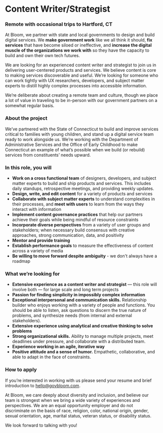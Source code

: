# Content Writer/Strategist
### Remote with occasional trips to Hartford, CT

At Bloom, we partner with state and local governments to design and build digital services. We **make government work** like we all think it should, **fix services**  that have become siloed or ineffective, and **increase the digital muscle of the organizations we work with** so they have the capacity to build and own their own tech futures.   

We are looking for an experienced content writer and strategist to join us in delivering user-centered products and services. We believe content is core to making services discoverable and useful. We’re looking for someone who can work tightly with UX researchers, developers, and subject matter experts to distill highly complex processes into accessible information.

We’re deliberate about creating a remote team and culture, though we place a lot of value in traveling to be in-person with our government partners on a somewhat regular basis. 

### About the project
We’ve partnered with the State of Connecticut to build and improve services critical to families with young children, and stand up a digital service team ready to work alongside us. We’re working with the Department of Administrative Services and the Office of Early Childhood to make Connecticut an example of what’s possible when we build (or rebuild) services from constituents’ needs upward. 

### In this role, you will 
- **Work on a cross functional team** of designers, developers, and subject matter experts to build and ship products and services. This includes daily standups, retrospective meetings, and providing weekly updates.
- **Design, write, and edit content** for a variety of products and services
- **Collaborate with subject matter experts** to understand complexities in their processes, and **meet with users** to learn from the ways they interact with information
- **Implement content governance practices** that help our partners achieve their goals while being mindful of resource constraints
- **Incorporate diverse perspectives** from a variety of user groups and stakeholders; when necessary build consensus with creative approaches, strong communication, data, and positivity 
- **Mentor and provide training**
- **Establish performance goals** to measure the effectiveness of content across a variety of media
- **Be willing to move forward despite ambiguity** - we don't always have a roadmap

### What we’re looking for
- **Extensive experience as a content writer and strategist** — this role will involve both — for large scale and long term projects
- **Passion for finding simplicity in impossibly complex information**
- **Exceptional interpersonal and communication skills.** Relationship builder who enjoys working with a variety of people and functions. You should be able to listen, ask questions to discern the true nature of problems, and synthesize needs (from internal and external stakeholders).
- **Extensive experience using analytical and creative thinking to solve problems**
- **Strong organizational skills.** Ability to manage multiple projects, meet deadlines under pressure, and collaborate with a distributed team.
- **Experience working in an agile, iterative way**
- **Positive attitude and a sense of humor.** Empathetic, collaborative, and able to adapt in the face of constraints. 

### How to apply
If you’re interested in working with us please send your resume and brief introduction to hello@govbloom.com. 

At Bloom, we care deeply about diversity and inclusion, and believe our team is strongest when we bring  a wide variety of experiences and perspectives. We are an equal opportunity employer and do not discriminate on the basis of race, religion, color, national origin, gender, sexual orientation, age, marital status, veteran status, or disability status.

We look forward to talking with you! 
